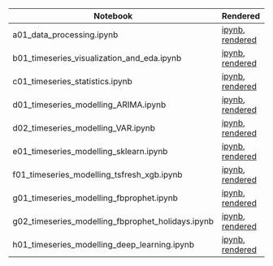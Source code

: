 |  Notebook | Rendered   | Description  |  Author |
|---|---|---|---|
| a01_data_processing.ipynb  | [ipynb](https://github.com/bhishanpdl/Project_Web_Traffic_Timeseries_Forecasting/blob/master/notebooks/a01_data_processing.ipynb), [rendered](https://nbviewer.jupyter.org/github/bhishanpdl/Project_Web_Traffic_Timeseries_Forecasting/blob/master/notebooks/a01_data_processing.ipynb)  |   | [Bhishan Poudel](https://bhishanpdl.github.io/)  |
| b01_timeseries_visualization_and_eda.ipynb  | [ipynb](https://github.com/bhishanpdl/Project_Web_Traffic_Timeseries_Forecasting/blob/master/notebooks/b01_timeseries_visualization_and_eda.ipynb), [rendered](https://nbviewer.jupyter.org/github/bhishanpdl/Project_Web_Traffic_Timeseries_Forecasting/blob/master/notebooks/b01_timeseries_visualization_and_eda.ipynb)  |   | [Bhishan Poudel](https://bhishanpdl.github.io/)  |
| c01_timeseries_statistics.ipynb  | [ipynb](https://github.com/bhishanpdl/Project_Web_Traffic_Timeseries_Forecasting/blob/master/notebooks/c01_timeseries_statistics.ipynb), [rendered](https://nbviewer.jupyter.org/github/bhishanpdl/Project_Web_Traffic_Timeseries_Forecasting/blob/master/notebooks/c01_timeseries_statistics.ipynb)  |   | [Bhishan Poudel](https://bhishanpdl.github.io/)  |
| d01_timeseries_modelling_ARIMA.ipynb  | [ipynb](https://github.com/bhishanpdl/Project_Web_Traffic_Timeseries_Forecasting/blob/master/notebooks/d01_timeseries_modelling_ARIMA.ipynb), [rendered](https://nbviewer.jupyter.org/github/bhishanpdl/Project_Web_Traffic_Timeseries_Forecasting/blob/master/notebooks/d01_timeseries_modelling_ARIMA.ipynb)  |   | [Bhishan Poudel](https://bhishanpdl.github.io/)  |
| d02_timeseries_modelling_VAR.ipynb  | [ipynb](https://github.com/bhishanpdl/Project_Web_Traffic_Timeseries_Forecasting/blob/master/notebooks/d02_timeseries_modelling_VAR.ipynb), [rendered](https://nbviewer.jupyter.org/github/bhishanpdl/Project_Web_Traffic_Timeseries_Forecasting/blob/master/notebooks/d02_timeseries_modelling_VAR.ipynb)  |   | [Bhishan Poudel](https://bhishanpdl.github.io/)  |
| e01_timeseries_modelling_sklearn.ipynb  | [ipynb](https://github.com/bhishanpdl/Project_Web_Traffic_Timeseries_Forecasting/blob/master/notebooks/e01_timeseries_modelling_sklearn.ipynb), [rendered](https://nbviewer.jupyter.org/github/bhishanpdl/Project_Web_Traffic_Timeseries_Forecasting/blob/master/notebooks/e01_timeseries_modelling_sklearn.ipynb)  |   | [Bhishan Poudel](https://bhishanpdl.github.io/)  |
| f01_timeseries_modelling_tsfresh_xgb.ipynb  | [ipynb](https://github.com/bhishanpdl/Project_Web_Traffic_Timeseries_Forecasting/blob/master/notebooks/f01_timeseries_modelling_tsfresh_xgb.ipynb), [rendered](https://nbviewer.jupyter.org/github/bhishanpdl/Project_Web_Traffic_Timeseries_Forecasting/blob/master/notebooks/f01_timeseries_modelling_tsfresh_xgb.ipynb)  |   | [Bhishan Poudel](https://bhishanpdl.github.io/)  |
| g01_timeseries_modelling_fbprophet.ipynb  | [ipynb](https://github.com/bhishanpdl/Project_Web_Traffic_Timeseries_Forecasting/blob/master/notebooks/g01_timeseries_modelling_fbprophet.ipynb), [rendered](https://nbviewer.jupyter.org/github/bhishanpdl/Project_Web_Traffic_Timeseries_Forecasting/blob/master/notebooks/g01_timeseries_modelling_fbprophet.ipynb)  |   | [Bhishan Poudel](https://bhishanpdl.github.io/)  |
| g02_timeseries_modelling_fbprophet_holidays.ipynb  | [ipynb](https://github.com/bhishanpdl/Project_Web_Traffic_Timeseries_Forecasting/blob/master/notebooks/g02_timeseries_modelling_fbprophet_holidays.ipynb), [rendered](https://nbviewer.jupyter.org/github/bhishanpdl/Project_Web_Traffic_Timeseries_Forecasting/blob/master/notebooks/g02_timeseries_modelling_fbprophet_holidays.ipynb)  |   | [Bhishan Poudel](https://bhishanpdl.github.io/)  |
| h01_timeseries_modelling_deep_learning.ipynb  | [ipynb](https://github.com/bhishanpdl/Project_Web_Traffic_Timeseries_Forecasting/blob/master/notebooks/h01_timeseries_modelling_deep_learning.ipynb), [rendered](https://nbviewer.jupyter.org/github/bhishanpdl/Project_Web_Traffic_Timeseries_Forecasting/blob/master/notebooks/h01_timeseries_modelling_deep_learning.ipynb)  |   | [Bhishan Poudel](https://bhishanpdl.github.io/)  |
